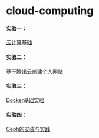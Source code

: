 # cloud-computing

#### 实验一：

[云计算基础](./实验1)

#### 实验二：

[基于腾讯云创建个人网站](./实验2)

#### 实验三：

[Docker基础实验](./实验3)

#### 实验四：

[Ceph的安装与实践](./实验4)

